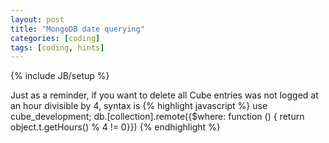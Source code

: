 ```yaml
---
layout: post
title: "MongoDB date querying"
categories: [coding]
tags: [coding, hints]
---
```

{% include JB/setup %}

Just as a reminder, if you want to delete all Cube entries was not logged at an hour divisible by 4, syntax is
{% highlight javascript %}
use cube_development;
db.[collection].remote({$where: function () { return object.t.getHours() % 4 != 0}})
{% endhighlight %}

